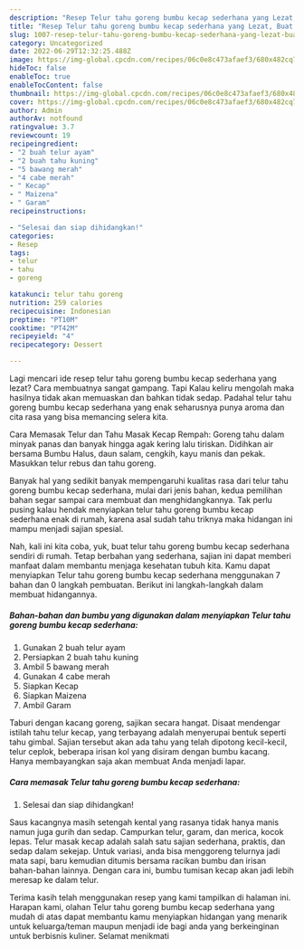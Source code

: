 ```yaml
---
description: "Resep Telur tahu goreng bumbu kecap sederhana yang Lezat, Buat Buka Puasa Bikin Ngiler"
title: "Resep Telur tahu goreng bumbu kecap sederhana yang Lezat, Buat Buka Puasa Bikin Ngiler"
slug: 1007-resep-telur-tahu-goreng-bumbu-kecap-sederhana-yang-lezat-buat-buka-puasa-bikin-ngiler
category: Uncategorized
date: 2022-06-29T12:32:25.488Z
image: https://img-global.cpcdn.com/recipes/06c0e8c473afaef3/680x482cq70/telur-tahu-goreng-bumbu-kecap-sederhana-foto-resep-utama.jpg
hideToc: false
enableToc: true
enableTocContent: false
thumbnail: https://img-global.cpcdn.com/recipes/06c0e8c473afaef3/680x482cq70/telur-tahu-goreng-bumbu-kecap-sederhana-foto-resep-utama.jpg
cover: https://img-global.cpcdn.com/recipes/06c0e8c473afaef3/680x482cq70/telur-tahu-goreng-bumbu-kecap-sederhana-foto-resep-utama.jpg
author: Admin
authorAv: notfound
ratingvalue: 3.7
reviewcount: 19
recipeingredient:
- "2 buah telur ayam"
- "2 buah tahu kuning"
- "5 bawang merah"
- "4 cabe merah"
- " Kecap"
- " Maizena"
- " Garam"
recipeinstructions:

- "Selesai dan siap dihidangkan!"
categories:
- Resep
tags:
- telur
- tahu
- goreng

katakunci: telur tahu goreng 
nutrition: 259 calories
recipecuisine: Indonesian
preptime: "PT10M"
cooktime: "PT42M"
recipeyield: "4"
recipecategory: Dessert

---
```



Lagi mencari ide resep telur tahu goreng bumbu kecap sederhana yang lezat? Cara membuatnya sangat gampang. Tapi Kalau keliru mengolah maka hasilnya tidak akan memuaskan dan bahkan tidak sedap. Padahal telur tahu goreng bumbu kecap sederhana yang enak seharusnya punya aroma dan cita rasa yang bisa memancing selera kita.


Cara Memasak Telur dan Tahu Masak Kecap Rempah: Goreng tahu dalam minyak panas dan banyak hingga agak kering lalu tiriskan. Didihkan air bersama Bumbu Halus, daun salam, cengkih, kayu manis dan pekak. Masukkan telur rebus dan tahu goreng.

Banyak hal yang sedikit banyak mempengaruhi kualitas rasa dari telur tahu goreng bumbu kecap sederhana, mulai dari jenis bahan, kedua pemilihan bahan segar sampai cara membuat dan menghidangkannya. Tak perlu pusing kalau hendak menyiapkan telur tahu goreng bumbu kecap sederhana enak di rumah, karena asal sudah tahu triknya maka hidangan ini mampu menjadi sajian spesial.


Nah, kali ini kita coba, yuk, buat telur tahu goreng bumbu kecap sederhana sendiri di rumah. Tetap berbahan yang sederhana, sajian ini dapat memberi manfaat dalam membantu menjaga kesehatan tubuh kita. Kamu dapat menyiapkan Telur tahu goreng bumbu kecap sederhana menggunakan 7 bahan dan 0 langkah pembuatan. Berikut ini langkah-langkah dalam membuat hidangannya.

<!--inarticleads1-->

##### Bahan-bahan dan bumbu yang digunakan dalam menyiapkan Telur tahu goreng bumbu kecap sederhana:

1. Gunakan 2 buah telur ayam
1. Persiapkan 2 buah tahu kuning
1. Ambil 5 bawang merah
1. Gunakan 4 cabe merah
1. Siapkan  Kecap
1. Siapkan  Maizena
1. Ambil  Garam


Taburi dengan kacang goreng, sajikan secara hangat. Disaat mendengar istilah tahu telur kecap, yang terbayang adalah menyerupai bentuk seperti tahu gimbal. Sajian tersebut akan ada tahu yang telah dipotong kecil-kecil, telur ceplok, beberapa irisan kol yang disiram dengan bumbu kacang. Hanya membayangkan saja akan membuat Anda menjadi lapar. 

<!--inarticleads2-->

##### Cara memasak Telur tahu goreng bumbu kecap sederhana:


1. Selesai dan siap dihidangkan!

Saus kacangnya masih setengah kental yang rasanya tidak hanya manis namun juga gurih dan sedap. Campurkan telur, garam, dan merica, kocok lepas. Telur masak kecap adalah salah satu sajian sederhana, praktis, dan sedap dalam sekejap. Untuk variasi, anda bisa menggoreng telurnya jadi mata sapi, baru kemudian ditumis bersama racikan bumbu dan irisan bahan-bahan lainnya. Dengan cara ini, bumbu tumisan kecap akan jadi lebih meresap ke dalam telur. 

Terima kasih telah menggunakan resep yang kami tampilkan di halaman ini. Harapan kami, olahan Telur tahu goreng bumbu kecap sederhana yang mudah di atas dapat membantu kamu menyiapkan hidangan yang menarik untuk keluarga/teman maupun menjadi ide bagi anda yang berkeinginan untuk berbisnis kuliner. Selamat menikmati
